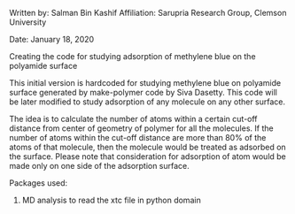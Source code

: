 Written by: Salman Bin Kashif
Affiliation: Sarupria Research Group, Clemson University

Date: January 18, 2020


Creating the code for studying adsorption of methylene blue on the polyamide surface

This initial version is hardcoded for studying methylene blue on polyamide surface generated by make-polymer code by Siva Dasetty. This code will be later modified to study adsorption of any molecule on any other surface.

The idea is to calculate the number of atoms within a certain cut-off distance from center of geometry of polymer for all the molecules. If the number of atoms within the cut-off distance are more than 80% of the atoms of that molecule, then the molecule would be treated as adsorbed on the surface. Please note that consideration for adsorption of atom would be made only on one side of the adsorption surface.

Packages used:

1. MD analysis to read the xtc file in python domain
